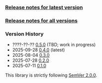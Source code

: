 ### [Release notes for latest version](latest.md)

### [Release notes for all versions](full.md)

### Version History

* ????-??-?? [0.5.0](0.5.0) (TBD; work in progress)
* 2025-09-28 [0.4.0](0.4.0) (latest)
* 2025-08-04 [0.3.0](0.3.0)
* 2025-07-28 [0.2.0](0.2.0)
* 2025-07-11 [0.1.0](0.1.0)


This library is strictly following [SemVer 2.0.0](https://semver.org/spec/v2.0.0.html).
